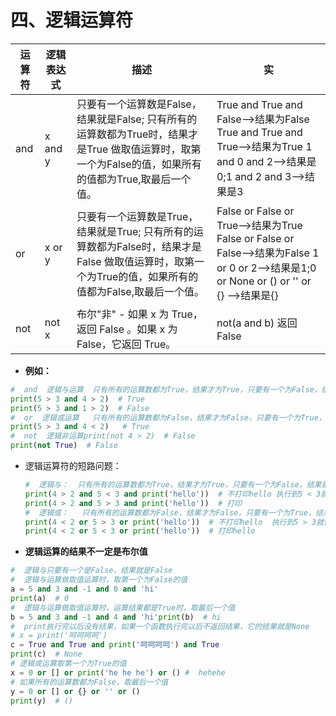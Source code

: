 # 四、逻辑运算符

| 运算符 | 逻辑表达式 | 描述                                                         | 实                                                           |
| ------ | ---------- | ------------------------------------------------------------ | ------------------------------------------------------------ |
| and    | x and y    | 只要有一个运算数是False，结果就是False; 只有所有的运算数都为True时，结果才是True 做取值运算时，取第一个为False的值，如果所有的值都为True,取最后一个值。 | True and True and False-->结果为False True and True and True-->结果为True 1 and 0 and 2-->结果是0;1 and 2 and 3-->结果是3 |
| or     | x or y     | 只要有一个运算数是True，结果就是True; 只有所有的运算数都为False时，结果才是False 做取值运算时，取第一个为True的值，如果所有的值都为False,取最后一个值。 | False or False or True-->结果为True False or False or False-->结果为False 1 or 0 or 2-->结果是1;0 or None or () or '' or {} -->结果是{} |
| not    | not x      | 布尔"非" - 如果 x 为 True，返回 False 。如果 x 为 False，它返回 True。 | not(a and b) 返回 False                                      |

+ **例如：**

```python
#  and  逻辑与运算  只有所有的运算数都为True，结果才为True，只要有一个为False，结果就是False
print(5 > 3 and 4 > 2)  # True
print(5 > 3 and 1 > 2)  # False
#  or  逻辑或运算   只有所有的运算数都为False，结果才为False，只要有一个为True，结果就是True
print(5 > 3 and 4 < 2)   # True
#  not  逻辑非运算print(not 4 > 2)  # False
print(not True)  # False
```

+ 逻辑运算符的短路问题：

  ```python
  #  逻辑与：  只有所有的运算数都为True，结果才为True，只要有一个为False，结果就是False
  print(4 > 2 and 5 < 3 and print('hello'))  # 不打印hello 执行到5 < 3就停止判断
  print(4 > 2 and 5 > 3 and print('hello'))  # 打印
  #  逻辑或：   只有所有的运算数都为False，结果才为False，只要有一个为True，结果就是True
  print(4 < 2 or 5 > 3 or print('hello'))  # 不打印hello  执行到5 > 3就停止判断
  print(4 < 2 or 5 < 3 or print('hello'))  # 打印hello
  ```

+ **逻辑运算的结果不一定是布尔值**

  

```python
#  逻辑与只要有一个是False，结果就是False
#  逻辑与运算做取值运算时，取第一个为False的值
a = 5 and 3 and -1 and 0 and 'hi'
print(a)  # 0
#  逻辑与运算做取值运算时，运算结果都是True时，取最后一个值
b = 5 and 3 and -1 and 4 and 'hi'print(b)  # hi
#  print执行完以后没有结果，如果一个函数执行完以后不返回结果，它的结果就是None
# x = print('呵呵呵呵')
c = True and True and print('呵呵呵呵') and True
print(c)  # None
# 逻辑或运算取第一个为True的值
x = 0 or [] or print('he he he') or () #  hehehe
# 如果所有的运算数都为False，取最后一个值
y = 0 or [] or {} or '' or ()
print(y)  # ()
```